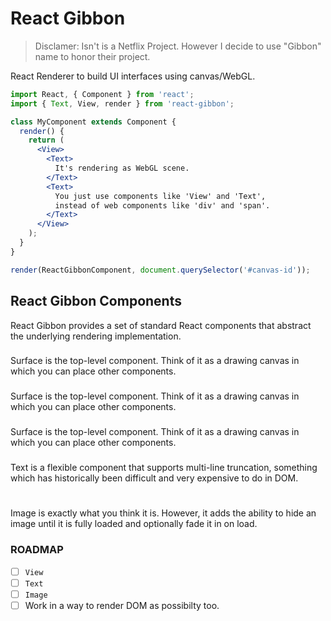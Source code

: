 # React Gibbon

> Disclamer: Isn't is a Netflix Project. However I decide to use "Gibbon" name to honor their project.

React Renderer to build UI interfaces using canvas/WebGL.

```jsx
import React, { Component } from 'react';
import { Text, View, render } from 'react-gibbon';

class MyComponent extends Component {
  render() {
    return (
      <View>
        <Text>
          It's rendering as WebGL scene.
        </Text>
        <Text>
          You just use components like 'View' and 'Text',
          instead of web components like 'div' and 'span'.
        </Text>
      </View>
    );
  }
}

render(ReactGibbonComponent, document.querySelector('#canvas-id'));
```

## React Gibbon Components

React Gibbon provides a set of standard React components that abstract the underlying rendering implementation.

### <Canvas>

Surface is the top-level component. Think of it as a drawing canvas in which you can place other components.

### <WebGL>

Surface is the top-level component. Think of it as a drawing canvas in which you can place other components.

### <GL>

Surface is the top-level component. Think of it as a drawing canvas in which you can place other components.

### <View>

### <Text>

Text is a flexible component that supports multi-line truncation, something which has historically been difficult and very expensive to do in DOM.

### <Image>

Image is exactly what you think it is. However, it adds the ability to hide an image until it is fully loaded and optionally fade it in on load.


### ROADMAP

- [ ] `View`
- [ ] `Text`
- [ ] `Image`
- [ ] Work in a way to render DOM as possibilty too.
